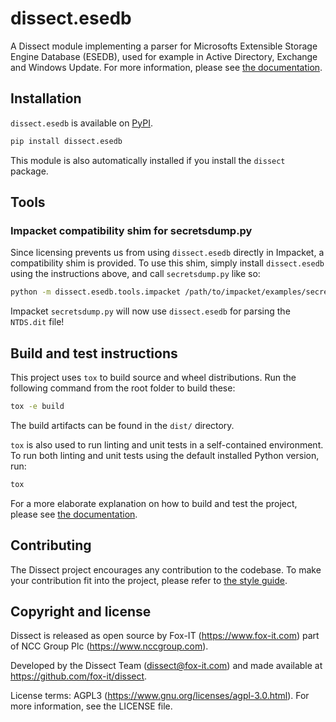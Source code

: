 # dissect.esedb

A Dissect module implementing a parser for Microsofts Extensible Storage Engine Database (ESEDB), used for example in
Active Directory, Exchange and Windows Update. For more information, please see [the
documentation](https://docs.dissect.tools/en/latest/projects/dissect.esedb/index.html).

## Installation

`dissect.esedb` is available on [PyPI](https://pypi.org/project/dissect.esedb/).

```bash
pip install dissect.esedb
```

This module is also automatically installed if you install the `dissect` package.

## Tools

### Impacket compatibility shim for secretsdump.py

Since licensing prevents us from using `dissect.esedb` directly in Impacket, a compatibility shim is provided. To use
this shim, simply install `dissect.esedb` using the instructions above, and call `secretsdump.py` like so:

```bash
python -m dissect.esedb.tools.impacket /path/to/impacket/examples/secretsdump.py -h
```

Impacket `secretsdump.py` will now use `dissect.esedb` for parsing the `NTDS.dit` file!

## Build and test instructions

This project uses `tox` to build source and wheel distributions. Run the following command from the root folder to build
these:

```bash
tox -e build
```

The build artifacts can be found in the `dist/` directory.

`tox` is also used to run linting and unit tests in a self-contained environment. To run both linting and unit tests
using the default installed Python version, run:

```bash
tox
```

For a more elaborate explanation on how to build and test the project, please see [the
documentation](https://docs.dissect.tools/en/latest/contributing/developing.html#building-testing).

## Contributing

The Dissect project encourages any contribution to the codebase. To make your contribution fit into the project, please
refer to [the style guide](https://docs.dissect.tools/en/latest/contributing/style-guide.html).

## Copyright and license

Dissect is released as open source by Fox-IT (<https://www.fox-it.com>) part of NCC Group Plc
(<https://www.nccgroup.com>).

Developed by the Dissect Team (<dissect@fox-it.com>) and made available at <https://github.com/fox-it/dissect>.

License terms: AGPL3 (<https://www.gnu.org/licenses/agpl-3.0.html>). For more information, see the LICENSE file.
